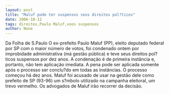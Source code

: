 ```yaml
---
layout: post
title: "Maluf pode ter suspensos seus direitos pol?ticos"
date: 2006-10-12
tags: direitos,Paulo Maluf,voos suspensos
author: None
---
```

Da Folha de S.Paulo
O ex-prefeito Paulo Maluf (PP), eleito deputado federal por SP com o maior número de votos, foi condenado ontem por improbidade administrativa (má gestão pública) e teve seus direitos pol?ticos suspensos por dez anos.
A condenação é de primeira instância e, portanto, não tem aplicação imediata. A pena pode ser aplicada somente após o processo ser conclu?do em todas as instâncias.
O processo começou há dez anos. Maluf foi acusado de usar na gestão dele como prefeito de SP (93-96) um s?mbolo utilizado na campanha eleitoral, um trevo vermelho. Os advogados de Maluf irão recorrer da decisão. 